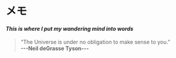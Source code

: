 <!-- ---
title: Thoughts
tags: ["blog", "posts"]
--- -->
# メモ

#### _This is where I put my wandering mind into words_
> “The Universe is under no obligation to make sense to you.”<br>
**---Neil deGrasse Tyson---**
